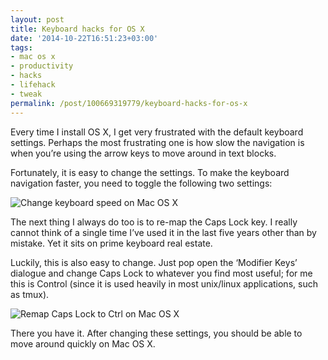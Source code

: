 ```yaml
---
layout: post
title: Keyboard hacks for OS X
date: '2014-10-22T16:51:23+03:00'
tags:
- mac os x
- productivity
- hacks
- lifehack
- tweak
permalink: /post/100669319779/keyboard-hacks-for-os-x
---
```

Every time I install OS X, I get very frustrated with the default keyboard settings. Perhaps the most frustrating one is how slow the navigation is when you’re using the arrow keys to move around in text blocks.

Fortunately, it is easy to change the settings. To make the keyboard navigation faster, you need to toggle the following two settings:

![Change keyboard speed on Mac OS X](http://78.media.tumblr.com/90c881f2a153c58931eadcee0bccde3b/tumblr_inline_ndumzj5FgR1skxjxc.png)

The next thing I always do too is to re-map the Caps Lock key. I really cannot think of a single time I’ve used it in the last five years other than by mistake. Yet it sits on prime keyboard real estate.

Luckily, this is also easy to change. Just pop open the ‘Modifier Keys’ dialogue and change Caps Lock to whatever you find most useful; for me this is Control (since it is used heavily in most unix/linux applications, such as tmux).

![Remap Caps Lock to Ctrl on Mac OS X](http://78.media.tumblr.com/4526df06a026543f11271fbe5a2e497c/tumblr_inline_ndun0oiROh1skxjxc.png)

There you have it. After changing these settings, you should be able to move around quickly on Mac OS X.
